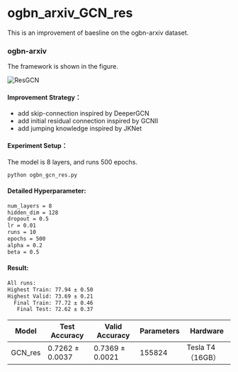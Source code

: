 # ogbn_arxiv_GCN_res
This is an improvement of baesline on the ogbn-arxiv dataset.

### ogbn-arxiv

The framework is shown in the figure.

![ResGCN](/Users/chihuixuan/myfile/大四/GCN/阅读笔记/ResGCN.png)

#### Improvement Strategy：

+ add skip-connection inspired by DeeperGCN
+ add initial residual connection inspired by GCNII
+ add jumping knowledge inspired by JKNet

#### Experiment Setup：

The model is 8 layers, and runs 500 epochs.

```bash
python ogbn_gcn_res.py
```

#### Detailed Hyperparameter:

```bash
num_layers = 8
hidden_dim = 128
dropout = 0.5
lr = 0.01
runs = 10
epochs = 500
alpha = 0.2
beta = 0.5
```

#### Result:

```bash
All runs:
Highest Train: 77.94 ± 0.50
Highest Valid: 73.69 ± 0.21
  Final Train: 77.72 ± 0.46
   Final Test: 72.62 ± 0.37
```

| Model   | Test Accuracy   | Valid Accuracy  | Parameters | Hardware         |
| ------- | --------------- | --------------- | ---------- | ---------------- |
| GCN_res | 0.7262 ± 0.0037 | 0.7369 ± 0.0021 | 155824     | Tesla T4（16GB） |


